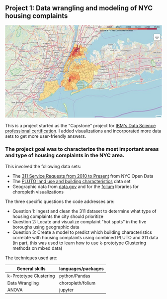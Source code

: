 ## Project 1: Data wrangling and modeling of NYC housing complaints

<img src="./images/NYC_complaint_heatmap.jpg">

This is a project started as the "Capstone" project for [IBM's Data Science professional certification](https://www.ibm.com/blogs/ibm-training/data-science-ibm-coursera/).  I added visualizations and incorporated more data sets to get more user-friendly answers.

### The project goal was to characterize the most important areas and type of housing complaints in the NYC area.

This involved the following data sets:
- The [311 Service Requests from 2010 to Present](https://data.cityofnewyork.us/Social-Services/311-Service-Requests-from-2010-to-Present/erm2-nwe9) from NYC Open Data
- The [PLUTO land use and building characteristics](https://www1.nyc.gov/site/planning/data-maps/open-data/dwn-pluto-mappluto.page) data set
- Geographic data from [data.gov](https://catalog.data.gov/dataset/zip-codes-zipcodes) and for the [folium](https://python-visualization.github.io/folium/) libraries for choropleth visualizations

The three specific questions the code addresses are:
- Question 1: Ingest and clean the 311 dataset to determine what type of housing complaints the city should prioritize
- Question 2: Locate and visualize complaint "hot spots" in the five boroughs using geographic data
- Question 3: Create a model to predict which building characteristics correlate with housing complaints using combined PLUTO and 311 data
   (in part, this was used to learn how to use k-prototype Clustering methods on mixed data)

The techniques used are:

| General skills | languages/packages |
| ------------ | ------------- |
| k-Prototype Clustering  |   python/Pandas |
| Data Wrangling  |   choropleth/folium |
| ANOVA    |  jupyter |

